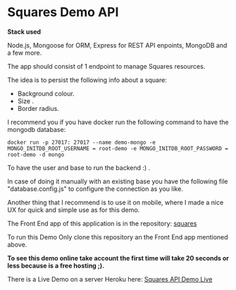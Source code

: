 # Squares Demo API

**Stack used**

Node.js, Mongoose for ORM, Express for REST API enpoints, MongoDB and a few more.


The app should consist of 1 endpoint to manage Squares resources. 

The idea is to persist the following info about a square:

- Background colour.
- Size .
- Border radius.

I recommend you if you have docker run the following command to have the mongodb database:

    docker run -p 27017: 27017 --name demo-mongo -e MONGO_INITDB_ROOT_USERNAME = root-demo -e MONGO_INITDB_ROOT_PASSWORD = root-demo -d mongo

To have the user and base to run the backend :) .

In case of doing it manually with an existing base you have the following file "database.config.js" to configure the connection as you like.

  
Another thing that I recommend is to use it on mobile, where I made a nice UX for quick and simple use as for this demo.

The Front End app of this application is in the repository:
[squares](https://github.com/IsmaelTerreno/squares)

To run this Demo Only clone this repository an the Front End app mentioned above.

**To see this demo online take account the first time will take 20 seconds or less because is a free hosting ;).**

There is a Live Demo on a server Heroku here:
[Squares API Demo Live](https://squares-api-demo.herokuapp.com)


